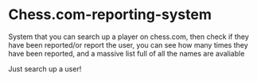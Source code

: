 # Chess.com-reporting-system
System that you can search up a player on chess.com, then check if they have been reported/or report the user, you can see how many times they have been reported, and a massive list full of all the names are avaliable

Just search up a user!